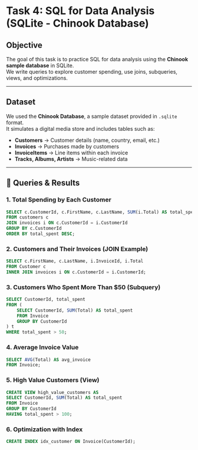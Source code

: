 # Task 4: SQL for Data Analysis (SQLite - Chinook Database)

## Objective
The goal of this task is to practice SQL for data analysis using the **Chinook sample database** in SQLite.  
We write queries to explore customer spending, use joins, subqueries, views, and optimizations.

---

## Dataset
We used the **Chinook Database**, a sample dataset provided in `.sqlite` format.  
It simulates a digital media store and includes tables such as:

- **Customers** → Customer details (name, country, email, etc.)
- **Invoices** → Purchases made by customers
- **InvoiceItems** → Line items within each invoice
- **Tracks, Albums, Artists** → Music-related data

---

## 🔹 Queries & Results

### 1. Total Spending by Each Customer
```sql
SELECT c.CustomerId, c.FirstName, c.LastName, SUM(i.Total) AS total_spent
FROM customers c
JOIN invoices i ON c.CustomerId = i.CustomerId
GROUP BY c.CustomerId
ORDER BY total_spent DESC;
```
### 2. Customers and Their Invoices (JOIN Example)
```sql
SELECT c.FirstName, c.LastName, i.InvoiceId, i.Total
FROM Customer c
INNER JOIN invoices i ON c.CustomerId = i.CustomerId;
```
### 3. Customers Who Spent More Than $50 (Subquery)
```sql
SELECT CustomerId, total_spent
FROM (
    SELECT CustomerId, SUM(Total) AS total_spent
    FROM Invoice
    GROUP BY CustomerId
) t
WHERE total_spent > 50;
```
### 4. Average Invoice Value
```sql
SELECT AVG(Total) AS avg_invoice
FROM Invoice;
```
### 5. High Value Customers (View)
```sql 
CREATE VIEW high_value_customers AS
SELECT CustomerId, SUM(Total) AS total_spent
FROM Invoice
GROUP BY CustomerId
HAVING total_spent > 100;
```
### 6. Optimization with Index
```sql 
CREATE INDEX idx_customer ON Invoice(CustomerId);
